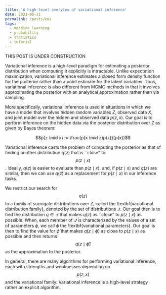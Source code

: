 ```yaml
---
title: 'A high-level overview of variational inference'
date: 2021-05-31
permalink: /posts/em/
tags:
  - machine learning
  - probability
  - statistics
  - tutorial
---
```


THIS POST IS UNDER CONSTRUCTION

Variational inference is a high-level paradigm for estimating a posterior distribution when computing it explicitly is intractable.  Unlike expectation maximization, variational inference estimates a closed form density function for the posterior rather than a point estimate for the latent variables.  Thus, variational inference is also different from MCMC methods in that it involves approximating the posterior with an analytical approximation rather than via sampling. 

More specifically, variational inference is used in situations in which we have a model that involves hidden random variables $Z$, observed data $X$, and joint model over the hidden and observed data $p(z, x)$. Our goal is to perform inference on the hidden data via the posterior distribution over $Z$ as given by Bayes theorem:

$$p(z \mid x) := \frac{p(x \mid z)p(z)}{p(x)}$$

Variational inference casts the problem of computing the posterior as that of finding another distribution $q(z)$ that is ``close" to $$p(z \mid x)$$.  Ideally, $q(z)$ is easier to evaluate than $p(z \mid x)$, and, if $p(z \mid x)$ and $q(z)$ are similar, then we can use $q(z)$ as a replacement for $p(z \mid x)$ in our inference tasks.  

We restrict our search for $$q(z)$$ to a family of surrogate distributions over $Z$, called the \textbf{variational distribution family}, denoted by the set of distributions $\mathcal{Q}$.  Our goal then is to find the distribution $q \in \mathcal{Q}$ that makes $q(z)$ as ``close" to $p(z \mid x)$ as possible.    When, each member of $\mathcal{Q}$ is characterized by the values of a set of parameters $\phi$, we call $\phi$ the \textbf{variational parameters}.  Our goal is then to find the value for $\hat{\phi}$ that makes $q(z \mid \phi)$ as close to $p(z \mid x)$ as possible
and then returns $$q(z \mid \hat{\phi})$$ as the approximation to the posterior.

In general, there are many algorithms for performing variational inference, each with strengths and weaknesses depending on $$p(z, x)$$ and the variational family.  Variational inference is a high-level strategy rather an explicit algorithm.
